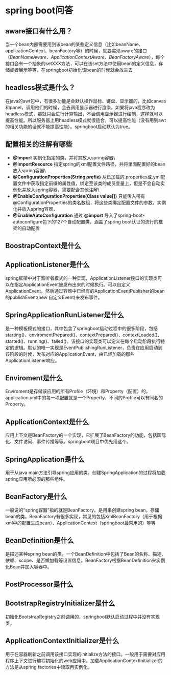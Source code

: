 # spring boot问答

## aware接口有什么用？

当一个bean内部需要用到该bean的某些定义信息（比如beanName、applicationContext、beanFactory等）的时候，就要实现aware的接口（*BeanNameAware*、*ApplicationContextAware*、*BeanFactoryAware*），每个接口会有一个抽象的setXXX方法，可以在该set方法中使用bean的定义信息，存储或者展示等等。在springboot初始化该bean的时候就会放进去

## headless模式是什么？

在java的awt包中，有很多功能是会默认操作鼠标、键盘、显示器的，比如canvas和panel，调用他们的时候，会去调用显示器进行渲染。如果将java程序改为headless模式，那就只会进行计算输出，不会调用显示器进行绘制，这样就可以提高性能。所以服务器上用headless模式就很适合，可以提高性能（没有用到awt的相关功能的话就不能提高性能）。springboot启动默认为true。

## 配置相关的注解有哪些

- **@Import** 实例化指定的类，并将其放入spring容器\
- **@ImportResource** 指定spring的xml配置文件路径，并将里面配置好的bean放入spring容器\
- **@ConfigurationProperties(String prefix)** 从已加载的.properties或.yml配置文件中获取指定前缀的属性值，绑定至该类的成员变量上，但是不会自动实例化并放入spring容器，需要配合其他注解\
- **@EnableConfigurationProperties(Class value[])** 只能传入带有@ConfigurationProperties的类名数组，将这些类绑定配置文件的参数，实例化并放入spring容器，
- **@EnableAutoConfiguration** 通过 **@import** 导入了spring-boot-autoconfigure包下的127个自动配置类，涵盖了spring boot认证的流行的框架的自动配置

## BoostrapContext是什么

## ApplicationListener是什么

spring框架中对于监听者模式的一种实现，ApplicationListener接口的实现类可以在指定ApplicationEvent被发布出来的时候执行。可以自定义ApplicationEvent，然后通过容器中已经有的ApplicationEventPublisher的bean的publishEvent(new 自定义Event)来发布事件。

## SpringApplicationRunListener是什么

是一种模板模式的接口，其中包含了springboot启动过程中的很多阶段，包括starting()、enviromentPrepared()、contextPrepared()、contextLoaded()、started()、running()、failed()。该接口的实现类可以定义在每个启动阶段执行特定的逻辑。默认的唯一实现是EventPublishingRunListener，负责在应用启动到该阶段的时候，发布对应的ApplicationEvent，由已经加载的那些ApplicationListener响应。

## Enviroment是什么

Enviroment是存储该应用的所有Profile（环境）和Property（配置）的，application.yml中的每一项配置就是一个Property，不同的Profile可以有同名的Property。

## ApplicationContext是什么

应用上下文是BeanFactory的一个实现，它扩展了BeanFactory的功能，包括国际化、文件访问、事件传播等等。springboot项目中优先用这个。

## SpringApplication是什么

用于从java main方法引导spring应用的类，创建SpringApplication的过程将加载spring应用所必须的那些组件。

## BeanFactory是什么

一般说的“spring容器”指的就是BeanFactory。是用来创建spring bean，存储bean的类。BeanFactory有很多实现，常见的包括XmlBeanFactory（用于根据xml中的配置生成bean）、ApplicationContext（springboot最常用的）等等

## BeanDefinition是什么

是描述某种spring bean的类。一个BeanDefinition中包括了Bean的名称、描述、依赖、scope、是否懒加载等设置信息。BeanFactory根据BeanDefinition来实例化Bean并加入容器中。

## PostProcessor是什么

## BootstrapRegistryInitializer是什么

初始化BootstrapRegistry之前调用的，springboot默认启动过程中并没有实现类。

## ApplicationContextInitializer是什么

用于在容器刷新之前调用该接口实现的initialize方法的接口。一般用于需要对应用程序上下文进行编程初始化的web应用中。加载ApplicationContextInitializer的方法是从spring.factories中读取再实例化。

